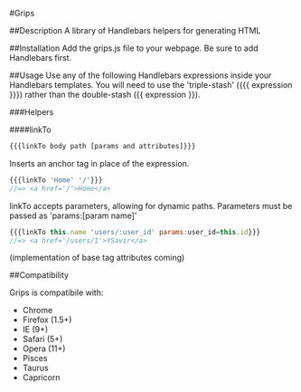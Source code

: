 #Grips

##Description
A library of Handlebars helpers for generating HTML

##Installation
Add the grips.js file to your webpage. Be sure to add Handlebars first.

##Usage
Use any of the following Handlebars expressions inside your Handlebars templates.
You will need to use the 'triple-stash' ({{{ expression }}}) rather than the double-stash ({{ expression }}).

###Helpers

####linkTo
```javascript
{{{linkTo body path [params and attributes]}}}
```
Inserts an anchor tag in place of the expression.

```javascript
{{{linkTo 'Home' '/'}}}
//=> <a href='/'>Home</a>
```

linkTo accepts parameters, allowing for dynamic paths.
Parameters must be passed as 'params:[param name]'

```javascript
{{{linkTo this.name 'users/:user_id' params:user_id=this.id}}}
//=> <a href='/users/1'>YSavir</a>
```
(implementation of base tag attributes coming)

##Compatibility

Grips is compatibile with:
* Chrome
* Firefox (1.5+)
* IE (9+)
* Safari (5+)
* Opera (11+)
* Pisces
* Taurus
* Capricorn